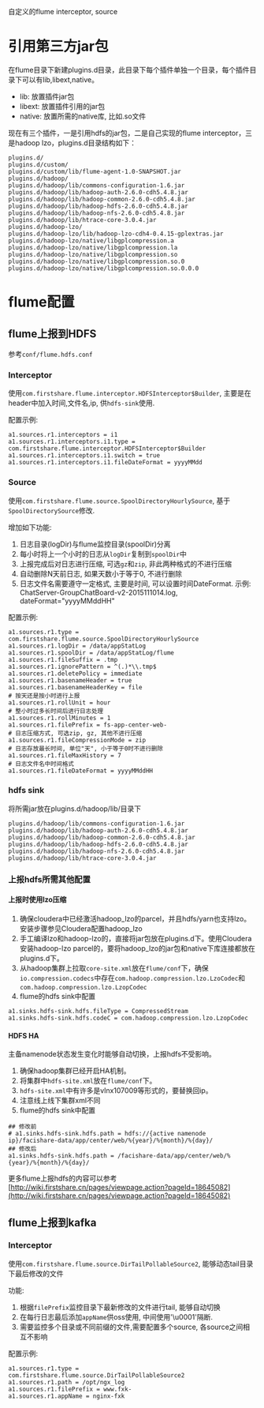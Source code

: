 自定义的flume interceptor, source

# 引用第三方jar包
在flume目录下新建plugins.d目录，此目录下每个插件单独一个目录，每个插件目录下可以有lib,libext,native。
* lib: 放置插件jar包
* libext: 放置插件引用的jar包
* native: 放置所需的native库, 比如.so文件

现在有三个插件，一是引用hdfs的jar包，二是自己实现的flume interceptor，三是hadoop lzo，plugins.d目录结构如下：

```
plugins.d/
plugins.d/custom/
plugins.d/custom/lib/flume-agent-1.0-SNAPSHOT.jar
plugins.d/hadoop/
plugins.d/hadoop/lib/commons-configuration-1.6.jar
plugins.d/hadoop/lib/hadoop-auth-2.6.0-cdh5.4.8.jar
plugins.d/hadoop/lib/hadoop-common-2.6.0-cdh5.4.8.jar
plugins.d/hadoop/lib/hadoop-hdfs-2.6.0-cdh5.4.8.jar
plugins.d/hadoop/lib/hadoop-nfs-2.6.0-cdh5.4.8.jar
plugins.d/hadoop/lib/htrace-core-3.0.4.jar
plugins.d/hadoop-lzo/
plugins.d/hadoop-lzo/lib/hadoop-lzo-cdh4-0.4.15-gplextras.jar
plugins.d/hadoop-lzo/native/libgplcompression.a
plugins.d/hadoop-lzo/native/libgplcompression.la
plugins.d/hadoop-lzo/native/libgplcompression.so
plugins.d/hadoop-lzo/native/libgplcompression.so.0
plugins.d/hadoop-lzo/native/libgplcompression.so.0.0.0
```

# flume配置

## flume上报到HDFS
参考`conf/flume.hdfs.conf`

### Interceptor
使用`com.firstshare.flume.interceptor.HDFSInterceptor$Builder`, 主要是在header中加入时间,文件名,ip, 供`hdfs-sink`使用.

配置示例:
```
a1.sources.r1.interceptors = i1
a1.sources.r1.interceptors.i1.type = com.firstshare.flume.interceptor.HDFSInterceptor$Builder
a1.sources.r1.interceptors.i1.switch = true
a1.sources.r1.interceptors.i1.fileDateFormat = yyyyMMdd
```

### Source
使用`com.firstshare.flume.source.SpoolDirectoryHourlySource`, 基于`SpoolDirectorySource`修改.

增加如下功能:
1. 日志目录(logDir)与flume监控目录(spoolDir)分离
2. 每小时将上一个小时的日志从`logDir`复制到`spoolDir`中
3. 上报完成后对日志进行压缩, 可选`gz`和`zip`, 非此两种格式的不进行压缩
4. 自动删除N天前日志, 如果天数小于等于0, 不进行删除
5. 日志文件名需要遵守一定格式, 主要是时间, 可以设置时间DateFormat.
示例: ChatServer-GroupChatBoard-v2-2015111014.log, dateFormat="yyyyMMddHH"

配置示例:

```
a1.sources.r1.type = com.firstshare.flume.source.SpoolDirectoryHourlySource
a1.sources.r1.logDir = /data/appStatLog
a1.sources.r1.spoolDir = /data/appStatLog/flume
a1.sources.r1.fileSuffix = .tmp
a1.sources.r1.ignorePattern = ^(.)*\\.tmp$
a1.sources.r1.deletePolicy = immediate
a1.sources.r1.basenameHeader = true
a1.sources.r1.basenameHeaderKey = file
# 按天还是按小时进行上报
a1.sources.r1.rollUnit = hour
# 整小时过多长时间后进行日志处理
a1.sources.r1.rollMinutes = 1
a1.sources.r1.filePrefix = fs-app-center-web-
# 日志压缩方式, 可选zip, gz, 其他不进行压缩
a1.sources.r1.fileCompressionMode = zip
# 日志存放最长时间, 单位"天", 小于等于0时不进行删除
a1.sources.r1.fileMaxHistory = 7
# 日志文件名中时间格式
a1.sources.r1.fileDateFormat = yyyyMMddHH
```

### hdfs sink

将所需jar放在plugins.d/hadoop/lib/目录下

```
plugins.d/hadoop/lib/commons-configuration-1.6.jar
plugins.d/hadoop/lib/hadoop-auth-2.6.0-cdh5.4.8.jar
plugins.d/hadoop/lib/hadoop-common-2.6.0-cdh5.4.8.jar
plugins.d/hadoop/lib/hadoop-hdfs-2.6.0-cdh5.4.8.jar
plugins.d/hadoop/lib/hadoop-nfs-2.6.0-cdh5.4.8.jar
plugins.d/hadoop/lib/htrace-core-3.0.4.jar
```

### 上报hdfs所需其他配置

#### 上报时使用lzo压缩
1. 确保cloudera中已经激活hadoop_lzo的parcel，并且hdfs/yarn也支持lzo。安装步骤参见Cloudera配置hadoop_lzo
2. 手工编译lzo和hadoop-lzo的，直接将jar包放在plugins.d下。使用Cloudera安装hadoop-lzo parcel的，要将hadoop_lzo的jar包和native下库连接都放在plugins.d下。
3. 从hadoop集群上拉取`core-site.xml`放在`flume/conf`下，确保`io.compression.codecs`中存在`com.hadoop.compression.lzo.LzoCodec`和`com.hadoop.compression.lzo.LzopCodec`
4. flume的hdfs sink中配置

```
a1.sinks.hdfs-sink.hdfs.fileType = CompressedStream
a1.sinks.hdfs-sink.hdfs.codeC = com.hadoop.compression.lzo.LzopCodec
```

#### HDFS HA
主备namenode状态发生变化时能够自动切换，上报hdfs不受影响。

1. 确保hadoop集群已经开启HA机制。
2. 将集群中`hdfs-site.xml`放在`flume/conf`下。
3. `hdfs-site.xml`中有许多是vlnx107009等形式的，要替换回ip。
4. 注意线上线下集群xml不同
5. flume的hdfs sink中配置

```
## 修改前
# a1.sinks.hdfs-sink.hdfs.path = hdfs://{active namenode ip}/facishare-data/app/center/web/%{year}/%{month}/%{day}/
## 修改后
a1.sinks.hdfs-sink.hdfs.path = /facishare-data/app/center/web/%{year}/%{month}/%{day}/
```

更多flume上报hdfs的内容可以参考[http://wiki.firstshare.cn/pages/viewpage.action?pageId=18645082](http://wiki.firstshare.cn/pages/viewpage.action?pageId=18645082)

## flume上报到kafka

### Interceptor

使用`com.firstshare.flume.source.DirTailPollableSource2`, 能够动态tail目录下最后修改的文件

功能:
1. 根据`filePrefix`监控目录下最新修改的文件进行tail, 能够自动切换
2. 在每行日志最后添加`appName`供oss使用, 中间使用'\u0001'隔断.
3. 需要监控多个目录或不同前缀的文件,需要配置多个source, 各source之间相互不影响

配置示例:

```
a1.sources.r1.type = com.firstshare.flume.source.DirTailPollableSource2
a1.sources.r1.path = /opt/ngx_log
a1.sources.r1.filePrefix = www.fxk-
a1.sources.r1.appName = nginx-fxk
```
